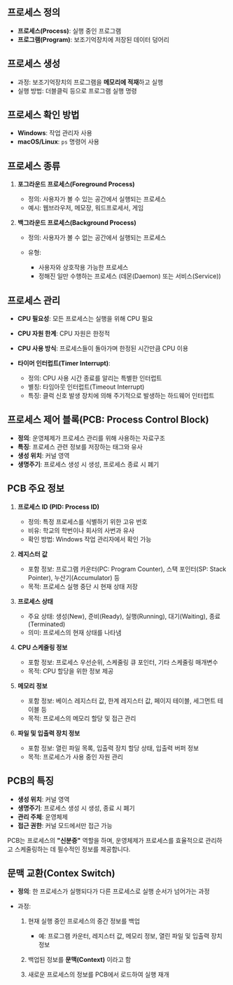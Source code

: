 ## 프로세스 정의

- **프로세스(Process)**: 실행 중인 프로그램
- **프로그램(Program)**: 보조기억장치에 저장된 데이터 덩어리

## 프로세스 생성

- 과정: 보조기억장치의 프로그램을 **메모리에 적재**하고 실행
- 실행 방법: 더블클릭 등으로 프로그램 실행 명령

## 프로세스 확인 방법

- **Windows**: 작업 관리자 사용
- **macOS/Linux**: `ps` 명령어 사용

## 프로세스 종류

1. **포그라운드 프로세스(Foreground Process)**
   
   - 정의: 사용자가 볼 수 있는 공간에서 실행되는 프로세스
   - 예시: 웹브라우저, 메모장, 워드프로세서, 게임

2. **백그라운드 프로세스(Background Process)**
   
   - 정의: 사용자가 볼 수 없는 공간에서 실행되는 프로세스
   
   - 유형:
     
     - 사용자와 상호작용 가능한 프로세스
     - 정해진 일만 수행하는 프로세스 (데몬(Daemon) 또는 서비스(Service))

## 프로세스 관리

- **CPU 필요성**: 모든 프로세스는 실행을 위해 CPU 필요

- **CPU 자원 한계**: CPU 자원은 한정적

- **CPU 사용 방식**: 프로세스들이 돌아가며 한정된 시간만큼 CPU 이용

- **타이머 인터럽트(Timer Interrupt)**:
  
  - 정의: CPU 사용 시간 종료를 알리는 특별한 인터럽트
  - 별칭: 타임아웃 인터럽트(Timeout Interrupt)
  - 특징: 클럭 신호 발생 장치에 의해 주기적으로 발생하는 하드웨어 인터럽트

## 프로세스 제어 블록(PCB: Process Control Block)

- **정의**: 운영체제가 프로세스 관리를 위해 사용하는 자료구조
- **특징**: 프로세스 관련 정보를 저장하는 태그와 유사
- **생성 위치**: 커널 영역
- **생명주기**: 프로세스 생성 시 생성, 프로세스 종료 시 폐기

## PCB 주요 정보

1. **프로세스 ID (PID: Process ID)**
   
   - 정의: 특정 프로세스를 식별하기 위한 고유 번호
   - 비유: 학교의 학번이나 회사의 사번과 유사
   - 확인 방법: Windows 작업 관리자에서 확인 가능

2. **레지스터 값**
   
   - 포함 정보: 프로그램 카운터(PC: Program Counter), 스택 포인터(SP: Stack Pointer), 누산기(Accumulator) 등
   - 목적: 프로세스 실행 중단 시 현재 상태 저장

3. **프로세스 상태**
   
   - 주요 상태: 생성(New), 준비(Ready), 실행(Running), 대기(Waiting), 종료(Terminated)
   - 의미: 프로세스의 현재 상태를 나타냄

4. **CPU 스케줄링 정보**
   
   - 포함 정보: 프로세스 우선순위, 스케줄링 큐 포인터, 기타 스케줄링 매개변수
   - 목적: CPU 할당을 위한 정보 제공

5. **메모리 정보**
   
   - 포함 정보: 베이스 레지스터 값, 한계 레지스터 값, 페이지 테이블, 세그먼트 테이블 등
   - 목적: 프로세스의 메모리 할당 및 접근 관리

6. **파일 및 입출력 장치 정보**
   
   - 포함 정보: 열린 파일 목록, 입출력 장치 할당 상태, 입출력 버퍼 정보
   - 목적: 프로세스가 사용 중인 자원 관리

## PCB의 특징

- **생성 위치**: 커널 영역
- **생명주기**: 프로세스 생성 시 생성, 종료 시 폐기
- **관리 주체**: 운영체제
- **접근 권한**: 커널 모드에서만 접근 가능

PCB는 프로세스의 **"신분증"** 역할을 하며, 운영체제가 프로세스를 효율적으로 관리하고 스케줄링하는 데 필수적인 정보를 제공합니다.

## 문맥 교환(Contex Switch)

- **정의**: 한 프로세스가 실행되다가 다른 프로세스로 실행 순서가 넘어가는 과정

- 과정:
  
  1. 현재 실행 중인 프로세스의 중간 정보를 백업
     
     - 예: 프로그램 카운터, 레지스터 값, 메모리 정보, 열린 파일 및 입출력 장치 정보
  
  2. 백업된 정보를 **문맥(Context)** 이라고 함
  
  3. 새로운 프로세스의 정보를 PCB에서 로드하여 실행 재개
